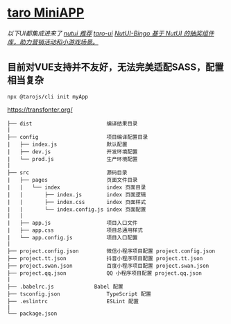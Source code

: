 # [taro MiniAPP]([https://taro.jd.com/](https://docs.taro.zone/docs/))
###### 以下UI都集成进来了 [nutui 推荐](https://nutui.jd.com/#/) [taro-ui](https://taro-ui.jd.com/#/) [NutUI-Bingo 基于 NutUI 的抽奖组件库，助力营销活动和小游戏场景。](https://nutui.jd.com/bingo/index.html#/)
## 目前对VUE支持并不友好，无法完美适配SASS，配置相当复杂
```shell
npx @tarojs/cli init myApp
```
https://transfonter.org/
```text
├── dist                        编译结果目录
|
├── config                      项目编译配置目录
|   ├── index.js                默认配置
|   ├── dev.js                  开发环境配置
|   └── prod.js                 生产环境配置
|
├── src                         源码目录
|   ├── pages                   页面文件目录
|   |   └── index               index 页面目录
|   |       ├── index.js        index 页面逻辑
|   |       ├── index.css       index 页面样式
|   |       └── index.config.js index 页面配置
|   |
|   ├── app.js                  项目入口文件
|   ├── app.css                 项目总通用样式
|   └── app.config.js           项目入口配置
|
├── project.config.json         微信小程序项目配置 project.config.json
├── project.tt.json             抖音小程序项目配置 project.tt.json
├── project.swan.json           百度小程序项目配置 project.swan.json
├── project.qq.json             QQ 小程序项目配置 project.qq.json
|
├── .babelrc.js             Babel 配置
├── tsconfig.json               TypeScript 配置
├── .eslintrc                   ESLint 配置
|
└── package.json
```
